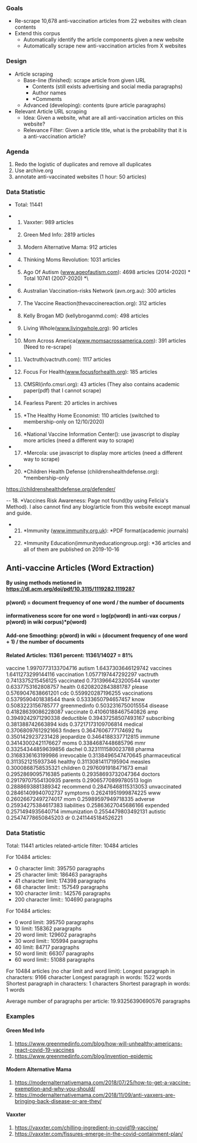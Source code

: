 ### Goals
- Re-scrape 10,678 anti-vaccination articles from 22 websites with clean contents
- Extend this corpus
    - Automatically identify the article components given a new website
    - Automatically scrape new anti-vaccination articles from X websites
    

### Design
- Article scraping
    - Base-line (finished): scrape article from given URL
        - Contents (still exists advertising and social media paragraphs)
        - Author names
        - *Comments
    - Advanced (developing): contents (pure article paragraphs)
- Relevant Article URL scraping
    - Idea:  Given a website, what are all anti-vaccination articles on this website?
    - Relevance Filter: Given a article title, what is the probability that it is a anti-vaccination article?

### Agenda
1. Redo the logistic of duplicates and remove all duplicates
2. Use archive.org 
3. annotate anti-vaccinated websites (1 hour: 50 articles)

### Data Statistic
- Total: 11441
- 1. Vaxxter: 989 articles
- 2. Green Med Info: 2819 articles
- 3. Modern Alternative Mama: 912 articles
- 4. Thinking Moms Revolution: 1031 articles 
- 5. Ago Of Autism (www.ageofautism.com): 4698 articles (2014-2020)   \* Total 10741 (2007-2020) *\
- 6. Australian Vaccination-risks Network (avn.org.au): 300 articles
- 7. The Vaccine Reaction(thevaccinereaction.org): 312 articles
- 8. Kelly Brogan MD (kellybroganmd.com): 498 articles
- 9. Living Whole(www.livingwhole.org): 90 articles
- 10. Mom Across America(www.momsacrossamerica.com): 391 articles (Need to re-scrape)
- 11. Vactruth(vactruth.com): 1117 articles
- 12. Focus For Health(www.focusforhealth.org): 185 articles
- 13. CMSRI(info.cmsri.org): 43 articles (They also contains academic paper(pdf) that I cannot scrape)




- 14. Fearless Parent: 20 articles in archives

- 15. *The Healthy Home Economist: 110 articles (switched to membership-only on 12/10/2020)
- 16. *National Vaccine Information Center(): use javascript to display more articles (need a different way to scrape)
- 17. *Mercola: use javascript to display more articles (need a different way to scrape)

- 20. *Children Health Defense (childrenshealthdefense.org): *membership-only


https://childrenshealthdefense.org/defender/

-- 18. *Vaccines Risk Awareness: Page not found(by using Felicia's Method). I also cannot find any blog/article from this website except manual and guide.

- 21. *Immunity (www.immunity.org.uk): *PDF format(academic journals)


- 22. *Immunity Education(immunityeducationgroup.org): *36 articles and all of them are published on 2019-10-16

## Anti-vaccine Articles (Word Extraction)
#### By using methods metioned in https://dl.acm.org/doi/pdf/10.3115/1119282.1119287
#### p(word) = document frequency of one word / the number of documents
#### informativeness score for one word = log(p(word) in anti-vax corpus / p(word) in wiki corpus)*p(word)
#### Add-one Smoothing: p(word) in wiki = (document frequency of one word + 1) / the number of documents

#### Related Articles: 11361     percent: 11361/14027 = 81%  


vaccine 1.9970773133704716
autism 1.6437303646129742
vaccines 1.6411273299144116
vaccination 1.0577197447292297
vactruth 0.7413375215456125
vaccinated 0.7313966423200544
vaxxter 0.6337753162808757
health 0.6208202843881787
please 0.5769047638661201
cdc 0.559920287196255
vaccinations 0.5379590401838544
thank 0.5333650794657457
know 0.5083223156785777
greenmedinfo 0.5032316750015554
disease 0.41828639086228087
vaccinate 0.41060188467540826
amp 0.3949242971290338
deductible 0.39437258507493167
subscribing 0.381388742663894
kids 0.37217173109706814
medical 0.37068097612921663
finders 0.3647606777174692
flu 0.3501429237231428
jeopardize 0.3464188337712815
immune 0.34143002421176627
moms 0.3384687448685796
mmr 0.33254344859639856
dachel 0.3231111580023788
pharma 0.3168336163199986
irrevocable 0.3138496547470645
pharmaceutical 0.3113521215937346
healthy 0.31130814117195904
measles 0.3000868758535321
children 0.2976091918471673
email 0.2952869095716385
patients 0.29358693732047364
doctors 0.29179707554130935
parents 0.29065770899780513
login 0.2888693881389342
recommend 0.28476468115313053
unvaccinated 0.28461409940702737
symptoms 0.26241951999874225
www 0.26026672497274017
mom 0.25989597949718335
adverse 0.25934275384617383
liabilities 0.25863627045686166
expended 0.2571494935640714
immunization 0.2554479803492131
autistic 0.25474778650845203
dr 0.2411445184526221


### Data Statistic
Total: 11441 articles
related-article filter: 10484 articles

For 10484 articles:
- 0 character limit: 395750 paragraphs
- 25 character limit: 186463 paragraphs
- 41 character limit: 174398 paragraphs
- 68 character limit:: 157549 paragraphs
- 100 character limit:: 142576 paragraphs
- 200 character limit:: 104690 paragraphs

For 10484 articles:
- 0 word limit: 395750 paragraphs
- 10 limit: 158362 paragraphs
- 20 word limit: 129602 paragraphs
- 30 word limit:: 105994 paragraphs
- 40 limit: 84717 paragraphs
- 50 word limit: 66307 paragraphs
- 60 word limit:: 51088 paragraphs

For 10484 articles (no char limit and word limit):
Longest paragraph in characters: 9166 character
Longest paragraph in words: 1522 words
Shortest paragraph in characters: 1 characters
Shortest paragraph in words: 1 words

Average number of paragraphs per article: 19.93256390690576 paragraphs



### Examples
#### Green Med Info
1. https://www.greenmedinfo.com/blog/how-will-unhealthy-americans-react-covid-19-vaccines
2. https://www.greenmedinfo.com/blog/invention-epidemic
#### Modern Alternative Mama
1. https://modernalternativemama.com/2018/07/25/how-to-get-a-vaccine-exemption-and-why-you-should/
2. https://modernalternativemama.com/2018/11/09/anti-vaxxers-are-bringing-back-disease-or-are-they/
#### Vaxxter
1. https://vaxxter.com/chilling-ingredient-in-covid19-vaccine/
2. https://vaxxter.com/fissures-emerge-in-the-covid-containment-plan/

